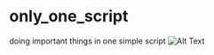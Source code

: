 # only_one_script
doing important things in one simple script
![Alt Text]([https://github.com/Abolfazl-rahimzadeh/only_one_script/blob/main/header.jpg](https://github.com/Abolfazl-rahimzadeh/only_one_script/blob/main/Screenshot%202025-05-09%20at%2018-30-08%20Script%20-%20CyberHoot%20Cyber%20Library.png))
